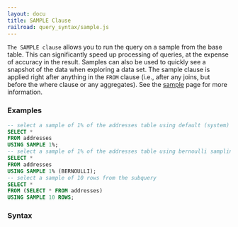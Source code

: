 ```yaml
---
layout: docu
title: SAMPLE Clause
railroad: query_syntax/sample.js
---
```


`The SAMPLE clause` allows you to run the query on a sample from the base table. This can significantly speed up processing of queries, at the expense of accuracy in the result. Samples can also be used to quickly see a snapshot of the data when exploring a data set. The sample clause is applied right after anything in the `FROM` clause (i.e., after any joins, but before the where clause or any aggregates). See the [sample](../../sql/samples) page for more information.

### Examples

```sql
-- select a sample of 1% of the addresses table using default (system) sampling
SELECT *
FROM addresses
USING SAMPLE 1%;
-- select a sample of 1% of the addresses table using bernoulli sampling
SELECT *
FROM addresses
USING SAMPLE 1% (BERNOULLI);
-- select a sample of 10 rows from the subquery
SELECT *
FROM (SELECT * FROM addresses)
USING SAMPLE 10 ROWS;
```

### Syntax
<div id="rrdiagram"></div>
